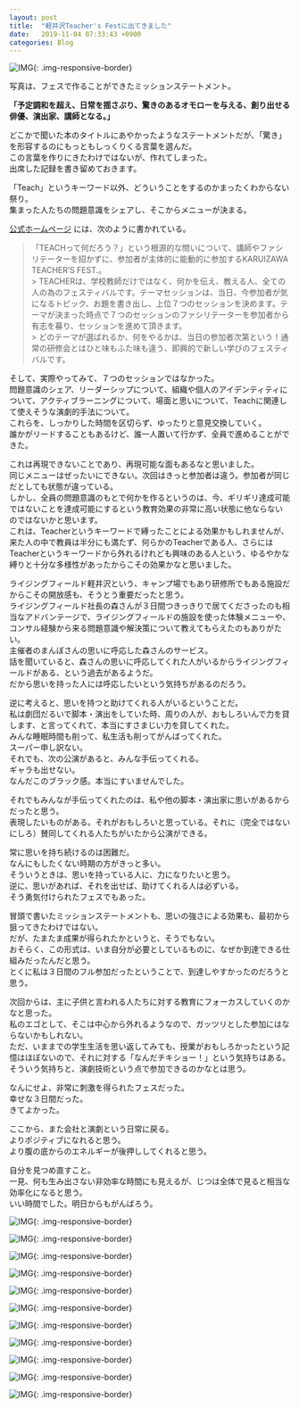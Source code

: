 ```yaml
---
layout: post
title:  "軽井沢Teacher's Festに出てきました"
date:   2019-11-04 07:33:43 +0900
categories: Blog
---
```


![IMG]({{site.baseurl}}/img/20191104_01.JPG){: .img-responsive-border} 

写真は、フェスで作ることができたミッションステートメント。

**「予定調和を超え、日常を揺さぶり、驚きのあるオモローを与える、創り出せる俳優、演出家、講師となる。」**

どこかで聞いた本のタイトルにあやかったようなステートメントだが、「驚き」を形容するのにもっともしっくりくる言葉を選んだ。  
この言葉を作りにきたわけではないが、作れてしまった。  
出席した記録を書き留めておきます。

「Teach」というキーワード以外、どういうことをするのかまったくわからない祭り。  
集まった人たちの問題意識をシェアし、そこからメニューが決まる。

[公式ホームページ](https://www.art-loving2016.com/teachers-fest-karuizawa) には、次のように書かれている。

> 「TEACHって何だろう？」という根源的な問いについて、講師やファシリテーターを招かずに、参加者が主体的に能動的に参加するKARUIZAWA TEACHER’S FEST.。  
​> TEACHERは、学校教師だけではなく、何かを伝え、教える人、全ての人の為のフェスティバルです。テーマセッションは、当日、今参加者が気になるトピック、お題を書き出し、上位７つのセッションを決めます。テーマが決まった時点で７つのセッションのファシリテーターを参加者から有志を募り、セッションを進めて頂きます。  
​> どのテーマが選ばれるか、何をやるかは、当日の参加者次第という！通常の研修会とはひと味もふた味も違う、即興的で新しい学びのフェスティバルです。

そして、実際やってみて、７つのセッションではなかった。  
問題意識のシェア、リーダーシップについて、組織や個人のアイデンティティについて、アクティブラーニングについて、場面と思いについて、Teachに関連して使えそうな演劇的手法について。  
これらを、しっかりした時間を区切らず、ゆったりと意見交換していく。  
誰かがリードすることもあるけど、誰一人置いて行かず、全員で進めることができた。

これは再現できないことであり、再現可能な面もあるなと思いました。  
同じメニューはぜったいにできない。次回はきっと参加者は違う。参加者が同じだとしても状態が違っている。  
しかし、全員の問題意識のもとで何かを作るというのは、今、ギリギリ達成可能ではないことを達成可能にするという教育効果の非常に高い状態に他ならないのではないかと思います。  
これは、Teacherというキーワードで縛ったことによる効果かもしれませんが、来た人の中で教員は半分にも満たず、何らかのTeacherである人、さらにはTeacherというキーワードから外れるけれども興味のある人という、ゆるやかな縛りと十分な多様性があったからこその効果かなと思いました。

ライジングフィールド軽井沢という、キャンプ場でもあり研修所でもある施設だからこその開放感も、そうとう重要だったと思う。  
ライジングフィールド社長の森さんが３日間つきっきりで居てくださったのも相当なアドバンテージで、ライジングフィールドの施設を使った体験メニューや、コンサル経験から来る問題意識や解決策について教えてもらえたのもありがたい。  
主催者のまんぼさんの思いに呼応した森さんのサービス。  
話を聞いていると、森さんの思いに呼応してくれた人がいるからライジングフィールドがある、という過去があるようだ。  
だから思いを持った人には呼応したいという気持ちがあるのだろう。

逆に考えると、思いを持つと助けてくれる人がいるということだ。  
私は劇団だるいで脚本・演出をしていた時、周りの人が、おもしろいんで力を貸します、と言ってくれて、本当にすさまじい力を貸してくれた。  
みんな睡眠時間も削って、私生活も削ってがんばってくれた。  
スーパー申し訳ない。  
それでも、次の公演があると、みんな手伝ってくれる。  
ギャラも出せない。  
なんだこのブラック感。本当にすいませんでした。

それでもみんなが手伝ってくれたのは、私や他の脚本・演出家に思いがあるからだったと思う。  
表現したいものがある。それがおもしろいと思っている。それに（完全ではないにしろ）賛同してくれる人たちがいたから公演ができる。

常に思いを持ち続けるのは困難だ。  
なんにもしたくない時期の方がきっと多い。  
そういうときは、思いを持っている人に、力になりたいと思う。  
逆に、思いがあれば、それを出せば、助けてくれる人は必ずいる。  
そう勇気付けられたフェスでもあった。

冒頭で書いたミッションステートメントも、思いの強さによる効果も、最初から狙ってきたわけではない。  
だが、たまたま成果が得られたかというと、そうでもない。  
おそらく、この形式は、いま自分が必要としているものに、なぜか到達できる仕組みだったんだと思う。  
とくに私は３日間のフル参加だったということで、到達しやすかったのだろうと思う。

次回からは、主に子供と言われる人たちに対する教育にフォーカスしていくのかなと思った。  
私のエゴとして、そこは中心から外れるようなので、ガッツリとした参加にはならないかもしれない。  
ただ、いままでの学生生活を思い返してみても、授業がおもしろかったという記憶はほぼないので、それに対する「なんだチキショー！」という気持ちはある。  
そういう気持ちと、演劇技術という点で参加できるのかなとは思う。

なんにせよ、非常に刺激を得られたフェスだった。  
幸せな３日間だった。  
きてよかった。

ここから、また会社と演劇という日常に戻る。  
よりポジティブになれると思う。  
より腹の底からのエネルギーが後押ししてくれると思う。

自分を見つめ直すこと。  
一見、何も生み出さない非効率な時間にも見えるが、じつは全体で見ると相当な効率化になると思う。  
いい時間でした。明日からもがんばろう。


![IMG]({{site.baseurl}}/img/20191104_02.JPG){: .img-responsive-border} 

![IMG]({{site.baseurl}}/img/20191104_03.JPG){: .img-responsive-border} 

![IMG]({{site.baseurl}}/img/20191104_04.JPG){: .img-responsive-border} 

![IMG]({{site.baseurl}}/img/20191104_05.JPG){: .img-responsive-border} 

![IMG]({{site.baseurl}}/img/20191104_06.JPG){: .img-responsive-border} 

![IMG]({{site.baseurl}}/img/20191104_07.JPG){: .img-responsive-border} 

![IMG]({{site.baseurl}}/img/20191104_08.JPG){: .img-responsive-border} 

![IMG]({{site.baseurl}}/img/20191104_09.JPG){: .img-responsive-border} 

![IMG]({{site.baseurl}}/img/20191104_10.JPG){: .img-responsive-border} 

![IMG]({{site.baseurl}}/img/20191104_11.JPG){: .img-responsive-border} 

![IMG]({{site.baseurl}}/img/20191104_12.JPG){: .img-responsive-border} 



